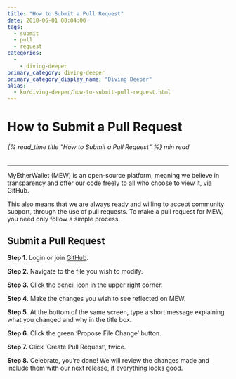 ```yaml
---
title: "How to Submit a Pull Request"
date: 2018-06-01 00:04:00
tags:
  - submit
  - pull
  - request
categories:
  - 
    - diving-deeper
primary_category: diving-deeper
primary_category_display_name: "Diving Deeper"
alias:
  - ko/diving-deeper/how-to-submit-pull-request.html
---
```


# **How to Submit a Pull Request**

###### {% read_time title "How to Submit a Pull Request" %} min read

* * *

MyEtherWallet (MEW) is an open-source platform, meaning we believe in transparency and offer our code freely to all who choose to view it, via GitHub.

This also means that we are always ready and willing to accept community support, through the use of pull requests. To make a pull request for MEW, you need only follow a simple process.

## **Submit a Pull Request**

**Step 1.** Login or join [GitHub](https://github.com/MyEtherWallet).

**Step 2.** Navigate to the file you wish to modify.

**Step 3.** Click the pencil icon in the upper right corner.

**Step 4.** Make the changes you wish to see reflected on MEW.

**Step 5.** At the bottom of the same screen, type a short message explaining what you changed and why in the title box.

**Step 6.** Click the green ‘Propose File Change’ button.

**Step 7.** Click ‘Create Pull Request’, twice.

**Step 8.** Celebrate, you’re done! We will review the changes made and include them with our next release, if everything looks good.
